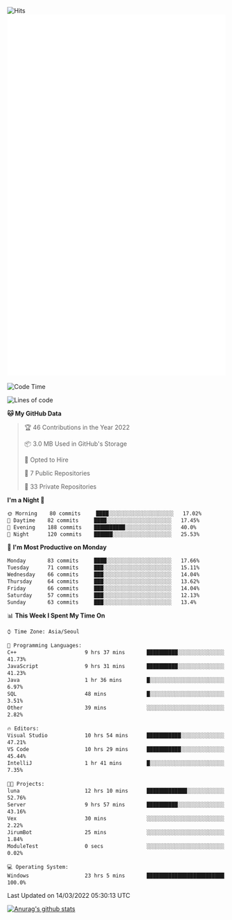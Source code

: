 ![Hits](https://hits.seeyoufarm.com/api/count/incr/badge.svg?url=https%3A%2F%2Fgithub.com%2Fkokose1234&count_bg=%2379C83D&title_bg=%23555555&icon=apple.svg&icon_color=%23E7E7E7&title=hits&edge_flat=false)
<br/>
![Metrics](https://github.com/kokose1234/kokose1234/blob/main/github-metrics.svg)

<!--START_SECTION:waka-->
![Code Time](http://img.shields.io/badge/Code%20Time-569%20hrs%2026%20mins-blue)

![Lines of code](https://img.shields.io/badge/From%20Hello%20World%20I%27ve%20Written-2%20Million%20lines%20of%20code-blue)

**🐱 My GitHub Data** 

> 🏆 46 Contributions in the Year 2022
 > 
> 📦 3.0 MB Used in GitHub's Storage 
 > 
> 💼 Opted to Hire
 > 
> 📜 7 Public Repositories 
 > 
> 🔑 33 Private Repositories  
 > 
**I'm a Night 🦉** 

```text
🌞 Morning    80 commits     ████░░░░░░░░░░░░░░░░░░░░░   17.02% 
🌆 Daytime    82 commits     ████░░░░░░░░░░░░░░░░░░░░░   17.45% 
🌃 Evening    188 commits    ██████████░░░░░░░░░░░░░░░   40.0% 
🌙 Night      120 commits    ██████░░░░░░░░░░░░░░░░░░░   25.53%

```
📅 **I'm Most Productive on Monday** 

```text
Monday       83 commits     ████░░░░░░░░░░░░░░░░░░░░░   17.66% 
Tuesday      71 commits     ███░░░░░░░░░░░░░░░░░░░░░░   15.11% 
Wednesday    66 commits     ███░░░░░░░░░░░░░░░░░░░░░░   14.04% 
Thursday     64 commits     ███░░░░░░░░░░░░░░░░░░░░░░   13.62% 
Friday       66 commits     ███░░░░░░░░░░░░░░░░░░░░░░   14.04% 
Saturday     57 commits     ███░░░░░░░░░░░░░░░░░░░░░░   12.13% 
Sunday       63 commits     ███░░░░░░░░░░░░░░░░░░░░░░   13.4%

```


📊 **This Week I Spent My Time On** 

```text
⌚︎ Time Zone: Asia/Seoul

💬 Programming Languages: 
C++                      9 hrs 37 mins       ██████████░░░░░░░░░░░░░░░   41.73% 
JavaScript               9 hrs 31 mins       ██████████░░░░░░░░░░░░░░░   41.23% 
Java                     1 hr 36 mins        █░░░░░░░░░░░░░░░░░░░░░░░░   6.97% 
SQL                      48 mins             █░░░░░░░░░░░░░░░░░░░░░░░░   3.51% 
Other                    39 mins             ░░░░░░░░░░░░░░░░░░░░░░░░░   2.82%

🔥 Editors: 
Visual Studio            10 hrs 54 mins      ███████████░░░░░░░░░░░░░░   47.21% 
VS Code                  10 hrs 29 mins      ███████████░░░░░░░░░░░░░░   45.44% 
IntelliJ                 1 hr 41 mins        █░░░░░░░░░░░░░░░░░░░░░░░░   7.35%

🐱‍💻 Projects: 
luna                     12 hrs 10 mins      █████████████░░░░░░░░░░░░   52.76% 
Server                   9 hrs 57 mins       ██████████░░░░░░░░░░░░░░░   43.16% 
Vex                      30 mins             ░░░░░░░░░░░░░░░░░░░░░░░░░   2.22% 
JirumBot                 25 mins             ░░░░░░░░░░░░░░░░░░░░░░░░░   1.84% 
ModuleTest               0 secs              ░░░░░░░░░░░░░░░░░░░░░░░░░   0.02%

💻 Operating System: 
Windows                  23 hrs 5 mins       █████████████████████████   100.0%

```


 Last Updated on 14/03/2022 05:30:13 UTC
<!--END_SECTION:waka-->

[![Anurag's github stats](https://github-readme-stats.vercel.app/api?username=kokose1234&theme=dracula)](https://github.com/anuraghazra/github-readme-stats)



	
